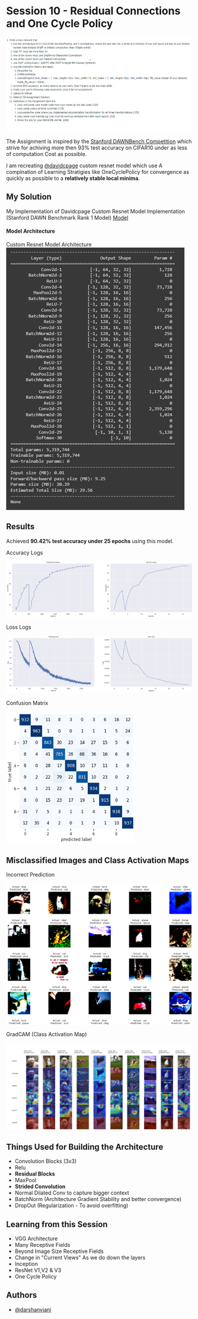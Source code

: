 
# Session 10 - Residual Connections and One Cycle Policy

![Instruction for Assignment](https://github.com/darshanvjani/ERA_vision_nlp_ai/blob/main/Advanced%20Convolutions,%20Data%20Augmentation%20and%20Visualization/Images/assignment.png?raw=true)


The Assignment is inspired by the [Stanford DAWNBench Competition](https://dawn.cs.stanford.edu/benchmark/) which strive for achiving more then 93% test accuracy on CIFAR10 under as less of computation Cost as possible.

I am recreating [@davidcpage](https://github.com/davidcpage) custom resnet model which use A compination of Learning Stratigies like OneCyclePolicy for convergence as quickly as possible to a **relatively stable local minima**.



## My Solution

My Implementation of Davidcpage Custom Resnet Model Implementation (Stanford DAWN Benchmark Rank 1 Model)
[Model](https://github.com/darshanvjani/ERA_vision_nlp_ai/blob/main/Residual%20Connections%20and%20One%20Cycle%20Policy/Session_10.ipynb)

#### Model Architecture

Custom Resnet Model Architecture
![Instruction for Assignment](https://github.com/darshanvjani/ERA_vision_nlp_ai/blob/main/Residual%20Connections%20and%20One%20Cycle%20Policy/Images/model_architecture.PNG?raw=true)


## Results

Achieved **90.42% test accuracy under 25 epochs** using this model.

Accuracy Logs

![accuracy](https://github.com/darshanvjani/ERA_vision_nlp_ai/blob/main/Residual%20Connections%20and%20One%20Cycle%20Policy/Images/accuracy_log.PNG?raw=true)

Loss Logs

![loss](https://github.com/darshanvjani/ERA_vision_nlp_ai/blob/main/Residual%20Connections%20and%20One%20Cycle%20Policy/Images/loss_log.PNG?raw=true)

Confusion Matrix

![matrix](https://github.com/darshanvjani/ERA_vision_nlp_ai/blob/main/Residual%20Connections%20and%20One%20Cycle%20Policy/Images/confusion_matrix.PNG?raw=true)


## Misclassified Images and Class Activation Maps

Incorrect Prediction

![incorrect_pred](https://github.com/darshanvjani/ERA_vision_nlp_ai/blob/main/Residual%20Connections%20and%20One%20Cycle%20Policy/Images/incorrect_images.PNG?raw=true)

GradCAM (Class Activation Map)

![cam](https://github.com/darshanvjani/ERA_vision_nlp_ai/blob/main/Residual%20Connections%20and%20One%20Cycle%20Policy/Images/CAM_incorrect_images.png?raw=true)


## Things Used for Building the Architecture
- Convolution Blocks (3x3)
- Relu
- **Residual Blocks**
- MaxPool
- **Strided Convolution**
- Normal Dilated Conv to capture bigger context
- BatchNorm (Architecture Gradient Stability and better convergence)
- DropOut (Regularization - To avoid overfitting)

## Learning from this Session 
- VGG Architecture
- Many Receptive Fields
- Beyond Image Size Receptive Fields
- Change in "Current Views" As we do down the layers
- Inception
- ResNet V1,V2 & V3
- One Cycle Policy

## Authors

- [@darshanvjani](https://github.com/darshanvjani)

